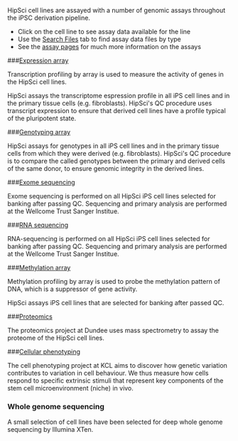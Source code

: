 HipSci cell lines are assayed with a number of genomic assays throughout the iPSC derivation pipeline.

* Click on the cell line to see assay data available for the line
* Use the [Search Files](#/files) tab to find assay data files by type
* See the [assay pages](/data) for much more information on the assays

###[Expression array](/assay/gexarray)

Transcription profiling by array is used to measure the activity of genes in
the HipSci cell lines.

HipSci assays the transcriptome espression profile in all iPS cell lines and in the
primary tissue cells (e.g. fibroblasts).  HipSci's QC procedure uses transcript
expression to ensure that derived cell lines have a profile typical of the
pluripotent state.

###[Genotyping array](/assay/gtarray)

HipSci assays for genotypes in all iPS cell lines and in the primary
tissue cells from which they were derived (e.g. fibroblasts). HipSci's QC procedure is to
compare the called genotypes between the primary and derived cells of the
same donor, to ensure genomic integrity in the derived lines.

###[Exome sequencing](/assay/exomeseq)

Exome sequencing is performed on all HipSci iPS cell lines selected for banking
after passing QC. Sequencing and primary analysis  are performed at the
Wellcome Trust Sanger Institue.

###[RNA sequencing](/assay/exomeseq)

RNA-sequencing is performed on all HipSci iPS cell lines selected for banking
after passing QC. Sequencing and primary analysis  are performed at the
Wellcome Trust Sanger Institue.

###[Methylation array](/assay/mtarray)

Methylation profiling by array is used to probe the methylation pattern of DNA,
which is a suppressor of gene activity.

HipSci assays iPS cell lines that are selected for banking after passed QC.

###[Proteomics](/assay/proteomics)

The proteomics project at Dundee
uses mass spectrometry to assay the proteome of the HipSci cell lines.

###[Cellular phenotyping](/assay/cellbiol-fn)

The cell phenotyping project at KCL aims to discover how genetic variation
contributes to variation in cell behaviour. We thus measure how cells respond
to specific extrinsic stimuli that represent key components of the stem cell
microenvironment (niche) in vivo.

### Whole genome sequencing

A small selection of cell lines have been selected for deep whole genome sequencing by Illumina XTen.
